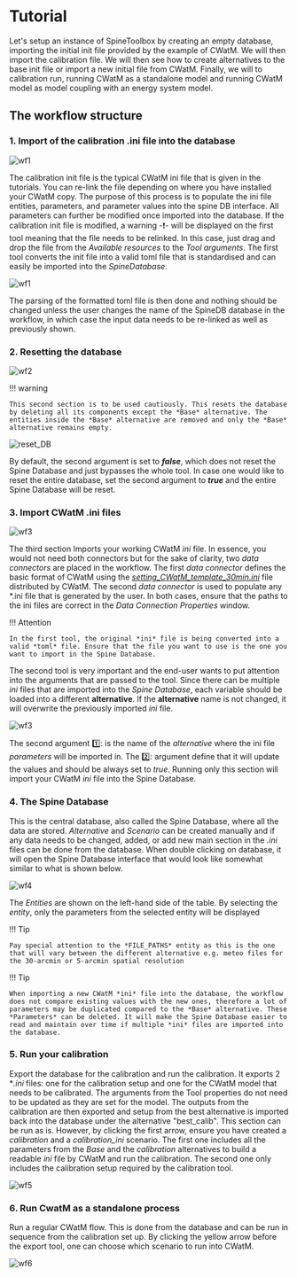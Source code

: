 # Tutorial

Let's setup an instance of SpineToolbox by creating an empty database, importing the initial init file provided by the example of CWatM. We will then import the calibration file. We will then see how to create alternatives to the base init file or import a new initial file from CWatM. Finally, we will to calibration run, running CWatM as a standalone model and running CWatM model as model coupling with an energy system model.

## The workflow structure



### 1. Import of the calibration .ini file into the database

![wf1](images/workflow_1.svg)

The calibration init file is the typical CWatM ini file that is given in the tutorials. You can re-link the file depending on where you have installed your CWatM copy. The purpose of this process is to populate the ini file entities, parameters, and parameter values into the spine DB interface. All parameters can further be modified once imported into the database. If the calibration init file is modified, a warning -:exclamation:- will be displayed on the first tool meaning that the file needs to be relinked. In this case, just drag and drop the file from the *Available resources* to the *Tool arguments*. The first tool converts the init file into a valid toml file that is standardised and can easily be imported into the *SpineDatabase*.

![wf1](images/relink_ini_file.png)

The parsing of the formatted toml file is then done and nothing should be changed unless the user changes the name of the SpineDB database in the workflow, in which case the input data needs to be re-linked as well as previously shown.

### 2. Resetting the database

![wf2](images/workflow_2.svg)

!!! warning

    This second section is to be used cautiously. This resets the database by deleting all its components except the *Base* alternative. The entities inside the *Base* alternative are removed and only the *Base* alternative remains empty. 


![reset_DB](images/reset_DB.png)

By default, the second argument is set to ***false***, which does not reset the Spine Database and just bypasses the whole tool. In case one would like to reset the entire database, set the second argument to ***true*** and the entire Spine Database will be reset.

### 3. Import CWatM .ini files

![wf3](images/workflow_3.svg)

The third section Imports your working CWatM *ini* file. In essence, you would not need both connectors but for the sake of clarity, two *data connectors* are placed in the workflow. The first *data connector* defines the basic format of CWatM using the *<u>setting_CWatM_template_30min.ini</u>* file distributed by CWatM. The second *data connector* is used to populate any *.ini file that is generated by the user. In both cases, ensure that the paths to the ini files are correct in the *Data Connection Properties* window. 

!!! Attention

    In the first tool, the original *ini* file is being converted into a valid *toml* file. Ensure that the file you want to use is the one you want to import in the Spine Database. 

The second tool is very important and the end-user wants to put attention into the arguments that are passed to the tool. Since there can be multiple *ini* files that are imported into the *Spine Database*, each variable should be loaded into a different **alternative**. If the **alternative** name is not changed, it will overwrite the previously imported *ini* file.

![wf3](images/import_ini.png)

The second argument :one:: is the name of the *alternative* where the ini file *parameters* will be imported in. The :two:: argument define that it will update the values and should be always set to *true*. Running only this section will import your CWatM *ini* file into the Spine Database.

### 4. The Spine Database

This is the central database, also called the Spine Database, where all the data are stored. *Alternative* and *Scenario* can be created manually and if any data needs to be changed, added, or add new main section in the *.ini* files can be done from the database. When double clicking on database, it will open the Spine Database interface that would look like somewhat similar to what is shown below.

![wf4](images/entity_param.png)

The *Entities* are shown on the left-hand side of the table. By selecting the *entity*, only the parameters from the selected entity will be displayed

!!! Tip

    Pay special attention to the *FILE_PATHS* entity as this is the one that will vary between the different alternative e.g. meteo files for the 30-arcmin or 5-arcmin spatial resolution

!!! Tip

    When importing a new CWatM *ini* file into the database, the workflow does not compare existing values with the new ones, therefore a lot of parameters may be duplicated compared to the *Base* alternative. These *Parameters* can be deleted. It will make the Spine Database easier to read and maintain over time if multiple *ini* files are imported into the database.



### 5. Run your calibration

Export the database for the calibration and run the calibration. It exports 2 **.ini* files: one for the calibration setup and one for the CWatM model that needs to be calibrated. The arguments from the Tool properties do not need to be updated as they are set for the model. The outputs from the calibration are then exported and setup from the best alternative is imported back into the database under the alternative "best_calib". This section can be run as is. However, by clicking the first arrow, ensure you have created a *calibration* and a *calibration_ini* scenario. The first one includes all the parameters from the *Base* and the *calibration* alternatives to build a readable *ini* file by CWatM and run the calibration. The second one only includes the calibration setup required by the calibration tool.

![wf5](images/workflow_5.svg)

### 6. Run CwatM as a standalone process

Run a regular CWatM flow. This is done from the database and can be run in sequence from the calibration set up. By clicking the yellow arrow before the export tool, one can choose which scenario to run into CWatM.

![wf6](images/workflow_6.svg)
